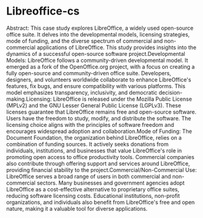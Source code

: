 # Libreoffice-cs
Abstract: This case study explores LibreOffice, a widely used open-source office suite. It delves into the developmental models, licensing strategies, mode of funding, and the diverse spectrum of commercial and non-commercial applications of LibreOffice. This study provides insights into the dynamics of a successful open-source software project.Developmental Models: LibreOffice follows a community-driven developmental model. It emerged as a fork of the OpenOffice.org project, with a focus on creating a fully open-source and community-driven office suite. Developers, designers, and volunteers worldwide collaborate to enhance LibreOffice's features, fix bugs, and ensure compatibility with various platforms. This model emphasizes transparency, inclusivity, and democratic decision-making.Licensing: LibreOffice is released under the Mozilla Public License (MPLv2) and the GNU Lesser General Public License (LGPLv3). These licenses guarantee that LibreOffice remains free and open-source software. Users have the freedom to study, modify, and distribute the software. The licensing choice aligns with the principles of software freedom and encourages widespread adoption and collaboration.Mode of Funding: The Document Foundation, the organization behind LibreOffice, relies on a combination of funding sources. It actively seeks donations from individuals, institutions, and businesses that value LibreOffice's role in promoting open access to office productivity tools. Commercial companies also contribute through offering support and services around LibreOffice, providing financial stability to the project.Commercial/Non-Commercial Use: LibreOffice serves a broad range of users in both commercial and non-commercial sectors. Many businesses and government agencies adopt LibreOffice as a cost-effective alternative to proprietary office suites, reducing software licensing costs. Educational institutions, non-profit organizations, and individuals also benefit from LibreOffice's free and open nature, making it a valuable tool for diverse applications.
